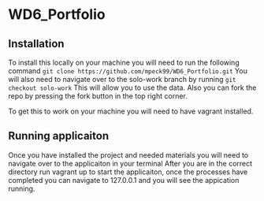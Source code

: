 # WD6_Portfolio

## Installation
To install this locally on your machine you will need to run the following command
`git clone https://github.com/mpeck99/WD6_Portfolio.git`
You will also need to navigate over to the solo-work branch by running
`git checkout solo-work` This will allow you to use the data.
Also you can fork the repo by pressing the fork button in the top right corner. 

To get this to work on your machine you will need to have vagrant installed.

## Running applicaiton

Once you have installed the project and needed materials you will need to navigate over to the applicaiton in your terminal
After you are in the correct directory run vagrant up to start the applicaiton, once the processes have completed you can navigate to 
127.0.0.1 and you will see the appication running.
